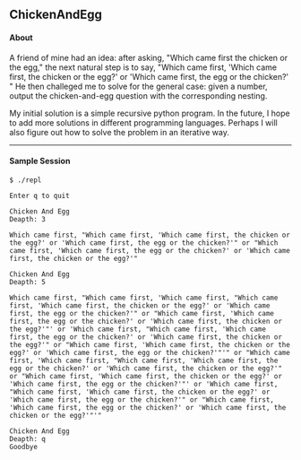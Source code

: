 ## ChickenAndEgg

#### About

A friend of mine had an idea: after asking, "Which came first the chicken or the
egg," the next natural step is to say, "Which came first, 'Which came first, the
chicken or the egg?' or 'Which came first, the egg or the chicken?' " He then
challeged me to solve for the general case: given a number, output the 
chicken-and-egg question with the corresponding nesting.

My initial solution is a simple recursive python program. In the future, I
hope to add more solutions in different programming languages. Perhaps I will
also figure out how to solve the problem in an iterative way.

--------------------------------------------------------------------------------

#### Sample Session

```
$ ./repl

Enter q to quit

Chicken And Egg
Deapth: 3

Which came first, "Which came first, 'Which came first, the chicken or the egg?' or 'Which came first, the egg or the chicken?'" or "Which came first, 'Which came first, the egg or the chicken?' or 'Which came first, the chicken or the egg?'"

Chicken And Egg
Deapth: 5

Which came first, "Which came first, 'Which came first, "Which came first, 'Which came first, the chicken or the egg?' or 'Which came first, the egg or the chicken?'" or "Which came first, 'Which came first, the egg or the chicken?' or 'Which came first, the chicken or the egg?'"' or 'Which came first, "Which came first, 'Which came first, the egg or the chicken?' or 'Which came first, the chicken or the egg?'" or "Which came first, 'Which came first, the chicken or the egg?' or 'Which came first, the egg or the chicken?'"'" or "Which came first, 'Which came first, "Which came first, 'Which came first, the egg or the chicken?' or 'Which came first, the chicken or the egg?'" or "Which came first, 'Which came first, the chicken or the egg?' or 'Which came first, the egg or the chicken?'"' or 'Which came first, "Which came first, 'Which came first, the chicken or the egg?' or 'Which came first, the egg or the chicken?'" or "Which came first, 'Which came first, the egg or the chicken?' or 'Which came first, the chicken or the egg?'"'"

Chicken And Egg
Deapth: q
Goodbye
```

